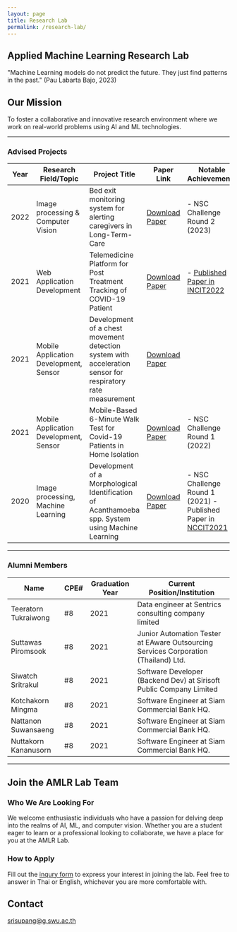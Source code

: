 ```yaml
---
layout: page
title: Research Lab
permalink: /research-lab/
---
```


## Applied Machine Learning Research Lab

<p class="message">
"Machine Learning models do not predict the future.
They just find patterns in the past."
(Pau Labarta Bajo, 2023) </p>

## Our Mission

To foster a collaborative and innovative research environment where we work on real-world problems using AI and ML technologies.

---

### Advised Projects

| Year  | Research Field/Topic           |        Project Title                                |    Paper Link                   | Notable Achievements      |
|-------|--------------------------------|-----------------------------------------------------|---------------------------------|------------------------------
| 2022  | Image processing & Computer Vision   |  Bed exit monitoring system for alerting caregivers in Long-Term-Care | [Download Paper](https://drive.google.com/file/d/1GvOXlH--kjaelC7ZhBpP0NYKkyUQDA9h/view?usp=sharing) | - NSC Challenge Round 2 (2023) |
| 2021  | Web Application Development          |  Telemedicine Platform for Post Treatment Tracking of COVID-19 Patient | [Download Paper](https://drive.google.com/file/d/1gUF1FlNn7inMQ3b23Ob2pGQVz1pbdane/view?usp=sharing)| - [Published Paper in INCIT2022](10.1109/InCIT56086.2022.10067777) |
| 2021  | Mobile Application Development, Sensor   |  Development of a chest movement detection system with acceleration sensor for respiratory rate measurement  | [Download Paper]() |
| 2021  | Mobile Application Development, Sensor  |  Mobile-Based 6-Minute Walk Test for Covid-19 Patients in Home Isolation  | [Download Paper](https://drive.google.com/file/d/1QsHmDZm0T_jKJZtdmsKXsxrrMOzbbHFk/view?usp=sharing) | - NSC Challenge Round 1 (2022) |
| 2020  | Image processing, Machine Learning    |  Development of a Morphological Identification of Acanthamoeba spp. System using Machine Learning  | [Download Paper](https://drive.google.com/file/d/1fQXYg_PIQ0Qysd-2_rZB3x8bul9usHMI/view?usp=sharing) | - NSC Challenge Round 1 (2021) -  Published Paper in [NCCIT2021](https://nccit.net/) |


---
### Alumni Members

| Name                 | CPE#   |  Graduation Year | Current Position/Institution                                         |
|----------------------|-------|-------------------  |--------------------------------------------------------------------|
| Teeratorn Tukraiwong | #8    |  2021              | Data engineer at Sentrics consulting company limited     |
| Suttawas Piromsook   | #8    |  2021              | Junior Automation Tester at EAware Outsourcing Services Corporation (Thailand) Ltd.  |
| Siwatch Sritrakul    | #8    |  2021              | Software Developer (Backend Dev) at Sirisoft Public Company Limited    |
| Kotchakorn Mingma    | #8    |  2021              | Software Engineer at Siam Commercial Bank HQ.  |
| Nattanon Suwansaeng   | #8    |  2021             | Software Engineer at Siam Commercial Bank HQ. |
| Nuttakorn Kananusorn  | #8    |  2021             | Software Engineer at Siam Commercial Bank HQ.  |


---
## Join the AMLR Lab Team

### **Who We Are Looking For**

We welcome enthusiastic individuals who have a passion for delving deep into the realms of AI, ML, and computer vision. Whether you are a student eager to learn or a professional looking to collaborate, we have a place for you at the AMLR Lab.

### **How to Apply**

Fill out the [inqury form](https://docs.google.com/forms/d/e/1FAIpQLSfGZmFltWeihL4Hr1spJcLZOvxOk54LvL8DxZ9xU5gbn7by9Q/viewform?usp=pp_url) to express your interest in joining the lab. Feel free to answer in Thai or English, whichever you are more comfortable with.

## Contact

[srisupang@g.swu.ac.th](mailto:srisupang@g.swu.ac.th)
